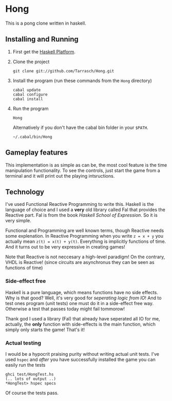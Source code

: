 # Hong

This is a pong clone written in haskell.

## Installing and Running

  1. First get the [Haskell Platform][hp].

  1. Clone the project

         git clone git://github.com/Tarrasch/Hong.git

  1. Install the program (run these commands from the `Hong` directory)

         cabal update
         cabal configure
         cabal install

  1. Run the program

         Hong

     Alternatively if you don't have the cabal bin folder in your `$PATH`.

         ~/.cabal/bin/Hong


## Gameplay features

This implementation is as simple as can be, the most cool feature
is the time manipulation functionality. To see the controls,
just start the game from a terminal and it will print out the playing
intsructions.

## Technology

I've used Functional Reactive Programming to write this.
Haskell is the language of choice and I used a **very** old
library called Fal that provides the Reactive part.
Fal is from the book *Haskell School of Expression*. So it is very simple.

Functional and Programming are well known terms, though Reactive
needs some explenation. In Reactive Programming when you write
`z = x + y` you actually
mean `z(t) = x(t) + y(t)`. Everything is implicitly functions of time.
And it turns out to be very expressive in creating games!

Note that Reactive is not neccesary a high-level paradigm!
On the contrary, VHDL is Reactive!
(since circuits are asynchronus they can be seen as functions of time)

### Side-effect free

Haskell is a pure language, which means functions have no side effects.
Why is that good? Well, it's very good for
*seperating logic from IO*! And to test ones program (unit tests)
one must do it in a side-effect free way. Otherwise a test that passes
today might fail tommorow!

Thank god I used a library (Fal) that already have seperated
all IO for me, actually, the **only** function with side-effects
is the main function, which simply only starts the game! That's it!

### Actual testing

I would be a hypocrit praising purity without writing actual
unit tests. I've used `hspec` and *after* you have successfully
installed the game you can easily run the tests

    ghci test/HongTest.hs
    (.. lots of output ..)
    *HongTest> hspec specs

Of course the tests pass.

[hp]: http://hackage.haskell.org/platform/
